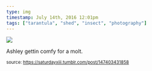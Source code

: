 ```yaml
---
type: img
timestamp: July 14th, 2016 12:01pm
tags: ["tarantula", "shed", "insect", "photography"]
---
```

<img src="https://saturdayxiii.github.io/media/media/147403431858.jpg"/>
                                                                                          
Ashley gettin comfy for a molt.
 
                                    
                
                
                
                
                                
<small>source: https://saturdayxiii.tumblr.com/post/147403431858</small>